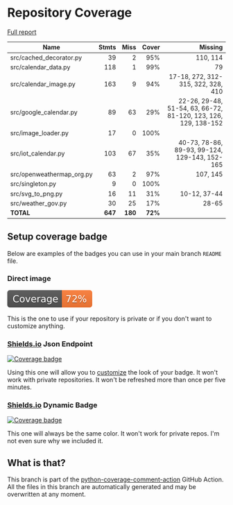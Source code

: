 # Repository Coverage

[Full report](https://htmlpreview.github.io/?https://github.com/andgineer/docker-iot-calendar/blob/python-coverage-comment-action-data/htmlcov/index.html)

| Name                       |    Stmts |     Miss |   Cover |   Missing |
|--------------------------- | -------: | -------: | ------: | --------: |
| src/cached\_decorator.py   |       39 |        2 |     95% |  110, 114 |
| src/calendar\_data.py      |      118 |        1 |     99% |        79 |
| src/calendar\_image.py     |      163 |        9 |     94% |17-18, 272, 312-315, 322, 328, 410 |
| src/google\_calendar.py    |       89 |       63 |     29% |22-26, 29-48, 51-54, 63, 66-72, 81-120, 123, 126, 129, 138-152 |
| src/image\_loader.py       |       17 |        0 |    100% |           |
| src/iot\_calendar.py       |      103 |       67 |     35% |40-73, 78-86, 89-93, 99-124, 129-143, 152-165 |
| src/openweathermap\_org.py |       63 |        2 |     97% |  107, 145 |
| src/singleton.py           |        9 |        0 |    100% |           |
| src/svg\_to\_png.py        |       16 |       11 |     31% |10-12, 37-44 |
| src/weather\_gov.py        |       30 |       25 |     17% |     28-65 |
|                  **TOTAL** |  **647** |  **180** | **72%** |           |


## Setup coverage badge

Below are examples of the badges you can use in your main branch `README` file.

### Direct image

[![Coverage badge](https://raw.githubusercontent.com/andgineer/docker-iot-calendar/python-coverage-comment-action-data/badge.svg)](https://htmlpreview.github.io/?https://github.com/andgineer/docker-iot-calendar/blob/python-coverage-comment-action-data/htmlcov/index.html)

This is the one to use if your repository is private or if you don't want to customize anything.

### [Shields.io](https://shields.io) Json Endpoint

[![Coverage badge](https://img.shields.io/endpoint?url=https://raw.githubusercontent.com/andgineer/docker-iot-calendar/python-coverage-comment-action-data/endpoint.json)](https://htmlpreview.github.io/?https://github.com/andgineer/docker-iot-calendar/blob/python-coverage-comment-action-data/htmlcov/index.html)

Using this one will allow you to [customize](https://shields.io/endpoint) the look of your badge.
It won't work with private repositories. It won't be refreshed more than once per five minutes.

### [Shields.io](https://shields.io) Dynamic Badge

[![Coverage badge](https://img.shields.io/badge/dynamic/json?color=brightgreen&label=coverage&query=%24.message&url=https%3A%2F%2Fraw.githubusercontent.com%2Fandgineer%2Fdocker-iot-calendar%2Fpython-coverage-comment-action-data%2Fendpoint.json)](https://htmlpreview.github.io/?https://github.com/andgineer/docker-iot-calendar/blob/python-coverage-comment-action-data/htmlcov/index.html)

This one will always be the same color. It won't work for private repos. I'm not even sure why we included it.

## What is that?

This branch is part of the
[python-coverage-comment-action](https://github.com/marketplace/actions/python-coverage-comment)
GitHub Action. All the files in this branch are automatically generated and may be
overwritten at any moment.